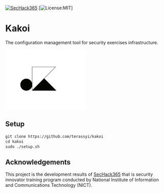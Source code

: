 [![SecHack365](https://img.shields.io/static/v1?label=SecHack365&message=2020&color=ffd700)](https://sechack365.nict.go.jp/) [![License:MIT](https://img.shields.io/badge/License-MIT-yellow.svg)]

# Kakoi
The configuration management tool for security exercises infrastructure.

<img src="images/kakoi.png" width="50%">

## Setup
```shell script
git clone https://github.com/terassyi/kakoi
cd kakoi
sudo ./setup.sh
```

## Acknowledgements
This project is the development results of [SecHack365](https://sechack365.nict.go.jp/) that is security innovator training program conducted by  National Institute of Information and Communications Technology (NICT).
